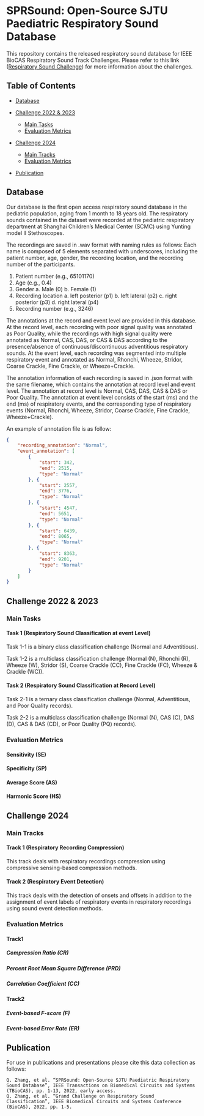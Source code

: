 # SPRSound: Open-Source SJTU Paediatric Respiratory Sound Database

This repository contains the released respiratory sound database for IEEE BioCAS Respiratory Sound Track Challenges. Please refer to this link ([Respiratory Sound Challenge](http://1.117.17.41/grand-challenge/)) for more information about the challenges.

<!-- TABLE OF CONTENTS -->

## Table of Contents

* [Database](#database)
* [Challenge 2022 & 2023](#past-challenges)
  * [Main Tasks](#maintask)
  * [Evaluation Metrics](#evaluation1)

* [Challenge 2024](#challenge2024)
  * [Main Tracks](#maintracks)
  * [Evaluation Metrics](#evaluation2)

* [Publication](#publication)


## <span id="database">Database</span>
Our database is the first open access respiratory sound database in the     pediatric population, aging from 1 month to 18 years old. The respiratory sounds contained in the dataset were recorded at the pediatric respiratory department at Shanghai Children’s Medical Center (SCMC) using Yunting model II Stethoscopes. 

The recordings are saved in .wav format with naming rules as follows: Each name is composed of 5 elements separated with underscores, including the patient number, age, gender, the recording location, and the recording number of the participants.
1. Patient number (e.g., 65101170)
2. Age (e.g., 0.4)
3. Gender
    a. Male (0)
    b. Female (1)
4. Recording location 
    a. left posterior (p1)
    b. left lateral (p2)
    c. right posterior (p3)
    d. right lateral (p4)
5. Recording number (e.g., 3246)

The annotations at the record and event level are provided in this database. At the record level, each recording with poor signal quality was annotated as Poor Quality, while the recordings with high signal quality were annotated as Normal, CAS, DAS, or CAS & DAS according to the presence/absence of continuous/discontinuous adventitious respiratory sounds. At the event level, each recording was segmented into multiple respiratory event and annotated as Normal, Rhonchi, Wheeze, Stridor, Coarse Crackle, Fine Crackle, or Wheeze+Crackle. 

The annotation information of each recording is saved in .json format with the same filename, which contains the annotation at record level and event level. The annotation at record level is Normal, CAS, DAS, CAS & DAS or Poor Quality. The annotation at event level consists of the start (ms) and the end (ms) of respiratory events, and the corresponding type of respiratory events (Normal, Rhonchi, Wheeze, Stridor, Coarse Crackle, Fine Crackle, Wheeze+Crackle).

An example of annotation file is as follow:

```json
{
    "recording_annotation": "Normal",
    "event_annotation": [
        {
            "start": 342, 
         	"end": 2515, 
            "type": "Normal"
        }, {
            "start": 2557, 
            "end": 3776, 
            "type": "Normal"
        }, {
            "start": 4547, 
            "end": 5651, 
            "type": "Normal"
        }, {
            "start": 6439, 
            "end": 8065, 
            "type": "Normal"
        }, {
            "start": 8363, 
            "end": 9201, 
            "type": "Normal"
        }
	]
}
```

## <span id="past-challenges">Challenge 2022 & 2023</span>

### <span id="maintask">Main Tasks</span>

#### Task 1 (Respiratory Sound Classification at event Level)

Task 1-1 is a binary class classification challenge (Normal and Adventitious).

Task 1-2 is a multiclass classification challenge (Normal (N), Rhonchi (R), Wheeze (W), Stridor (S), Coarse Crackle (CC), Fine Crackle (FC), Wheeze & Crackle (WC)).

#### Task 2 (Respiratory Sound Classification at Record Level)

Task 2-1 is a ternary class classification challenge (Normal, Adventitious, and Poor Quality records).

Task 2-2 is a multiclass classification challenge (Normal (N), CAS (C), DAS (D), CAS & DAS (CD), or Poor Quality (PQ) records).

### <span id="evaluation1">Evaluation Metrics</span>

#### Sensitivity (SE)
#### Specificity (SP)
#### Average Score (AS)
#### Harmonic Score (HS)

## <span id="challenge2024">Challenge 2024</span>

### <span id="maintracks">Main Tracks</span>

#### Track 1 (Respiratory Recording Compression)

This track deals with respiratory recordings compression using compressive sensing-based compression methods.

#### Track 2 (Respiratory Event Detection)

This track deals with the detection of onsets and offsets in addition to the assignment of event labels of respiratory events in respiratory recordings using sound event detection methods.

### <span id="evaluation2">Evaluation Metrics</span>

#### Track1

##### Compression Ratio (CR)

##### Percent Root Mean Square Difference (PRD)

##### Correlation Coefficient (CC)

#### Track2

##### Event-based F-score (F)

##### Event-based Error Rate (ER)


## <span id="publication">Publication</span>

For use in publications and presentations please cite this data collection as follows:
```
Q. Zhang, et al. “SPRSound: Open-Source SJTU Paediatric Respiratory Sound Database”, IEEE Transactions on Biomedical Circuits and Systems (TBioCAS), pp. 1-13, 2022, early access.
Q. Zhang, et al. “Grand Challenge on Respiratory Sound Classification”, IEEE Biomedical Circuits and Systems Conference (BioCAS), 2022, pp. 1-5.
```
